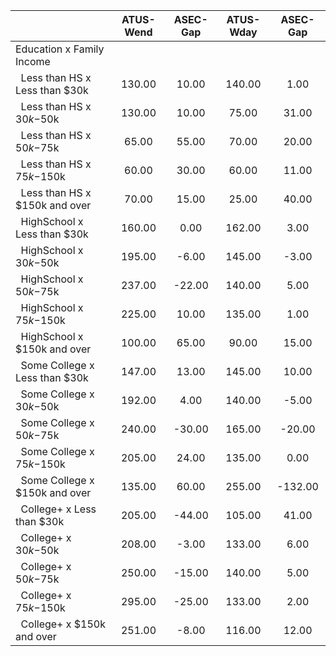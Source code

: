 
|                      |    ATUS-Wend |     ASEC-Gap |    ATUS-Wday |     ASEC-Gap |
| -------------------- | :----------: | :----------: | :----------: | :----------: |
| Education x Family Income |              |              |              |              |
| &nbsp;&nbsp;Less than HS x Less than $30k |       130.00 |        10.00 |       140.00 |         1.00 |
| &nbsp;&nbsp;Less than HS x $30k-$50k |       130.00 |        10.00 |        75.00 |        31.00 |
| &nbsp;&nbsp;Less than HS x $50k-$75k |        65.00 |        55.00 |        70.00 |        20.00 |
| &nbsp;&nbsp;Less than HS x $75k-$150k |        60.00 |        30.00 |        60.00 |        11.00 |
| &nbsp;&nbsp;Less than HS x $150k and over |        70.00 |        15.00 |        25.00 |        40.00 |
| &nbsp;&nbsp;HighSchool x Less than $30k |       160.00 |         0.00 |       162.00 |         3.00 |
| &nbsp;&nbsp;HighSchool x $30k-$50k |       195.00 |        -6.00 |       145.00 |        -3.00 |
| &nbsp;&nbsp;HighSchool x $50k-$75k |       237.00 |       -22.00 |       140.00 |         5.00 |
| &nbsp;&nbsp;HighSchool x $75k-$150k |       225.00 |        10.00 |       135.00 |         1.00 |
| &nbsp;&nbsp;HighSchool x $150k and over |       100.00 |        65.00 |        90.00 |        15.00 |
| &nbsp;&nbsp;Some College x Less than $30k |       147.00 |        13.00 |       145.00 |        10.00 |
| &nbsp;&nbsp;Some College x $30k-$50k |       192.00 |         4.00 |       140.00 |        -5.00 |
| &nbsp;&nbsp;Some College x $50k-$75k |       240.00 |       -30.00 |       165.00 |       -20.00 |
| &nbsp;&nbsp;Some College x $75k-$150k |       205.00 |        24.00 |       135.00 |         0.00 |
| &nbsp;&nbsp;Some College x $150k and over |       135.00 |        60.00 |       255.00 |      -132.00 |
| &nbsp;&nbsp;College+ x Less than $30k |       205.00 |       -44.00 |       105.00 |        41.00 |
| &nbsp;&nbsp;College+ x $30k-$50k |       208.00 |        -3.00 |       133.00 |         6.00 |
| &nbsp;&nbsp;College+ x $50k-$75k |       250.00 |       -15.00 |       140.00 |         5.00 |
| &nbsp;&nbsp;College+ x $75k-$150k |       295.00 |       -25.00 |       133.00 |         2.00 |
| &nbsp;&nbsp;College+ x $150k and over |       251.00 |        -8.00 |       116.00 |        12.00 |

